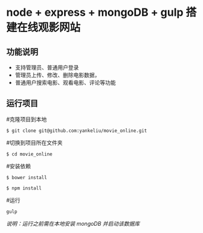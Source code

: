 # node + express + mongoDB + gulp 搭建在线观影网站
## 功能说明
- 支持管理员、普通用户登录
- 管理员上传、修改、删除电影数据，
- 普通用户搜索电影、观看电影、评论等功能

## 运行项目

\#克隆项目到本地

`$ git clone git@github.com:yankeliu/movie_online.git`

\#切换到项目所在文件夹

`$ cd movie_online`

\#安装依赖

`$ bower install`

`$ npm install`

\#运行

`gulp`

*说明：运行之前需在本地安装 mongoDB 并启动该数据库*